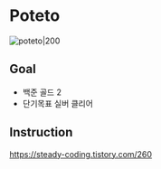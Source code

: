 # Poteto
![poteto|200](https://item.kakaocdn.net/do/efb1c9748127198f8db2104db082639f15b3f4e3c2033bfd702a321ec6eda72c)

## Goal

- 백준 골드 2
- 단기목표 실버 클리어

## Instruction
https://steady-coding.tistory.com/260
